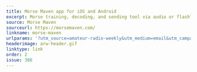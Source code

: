 ```yaml
---
title: Morse Maven app for iOS and Android
excerpt: Morse training, decoding, and sending tool via audio or flashlight.
source: Morse Maven
sourceurl: https://morsemaven.com/
linkname: morse-maven
urlparams: '?utm_source=amateur-radio-weekly&utm_medium=email&utm_campaign=newsletter'
headerimage: arw-header.gif
linktype: link
order: 2
issue: 386
---
```

